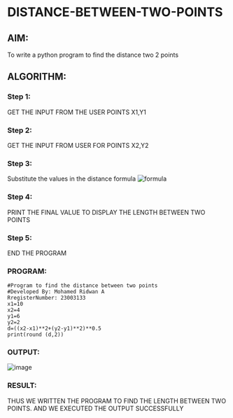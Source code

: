 # DISTANCE-BETWEEN-TWO-POINTS

## AIM:
To write a python program to find the distance two 2 points
## ALGORITHM:
### Step 1: 
GET THE INPUT FROM THE USER POINTS X1,Y1
### Step 2: 
GET THE INPUT FROM USER FOR POINTS X2,Y2
### Step 3: 
Substitute the values in the distance formula  ![formula](/formula.JPG)
### Step 4: 
PRINT THE FINAL VALUE TO DISPLAY THE LENGTH BETWEEN TWO POINTS
### Step 5: 
END THE PROGRAM
### PROGRAM:
```
#Program to find the distance between two points
#Developed By: Mohamed Ridwan A
RregisterNumber: 23003133
x1=10
x2=4
y1=6
y2=2
d=((x2-x1)**2+(y2-y1)**2)**0.5
print(round (d,2))
```
### OUTPUT:
![image](https://github.com/MOHAMEDRIDWAN/DISTANCE-BETWEEN-TWO-POINTS/assets/146993368/a165948e-a17b-4741-9c44-50eb3b2fc61a)


### RESULT:
THUS WE WRITTEN THE PROGRAM TO FIND THE LENGTH BETWEEN TWO POINTS. AND WE EXECUTED THE OUTPUT SUCCESSFULLY
